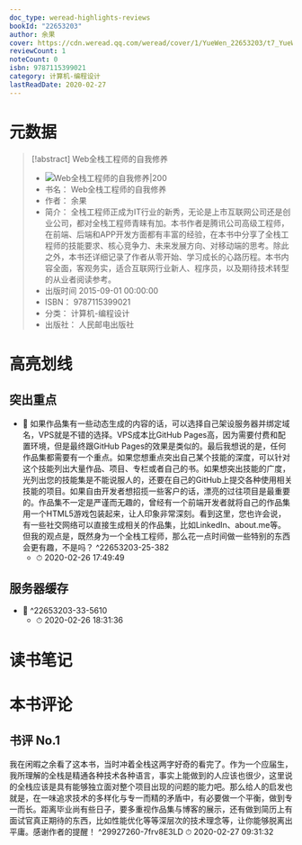 ```yaml
---
doc_type: weread-highlights-reviews
bookId: "22653203"
author: 余果
cover: https://cdn.weread.qq.com/weread/cover/1/YueWen_22653203/t7_YueWen_22653203.jpg
reviewCount: 1
noteCount: 0
isbn: 9787115399021
category: 计算机-编程设计
lastReadDate: 2020-02-27
---
```

# 元数据
> [!abstract] Web全栈工程师的自我修养
> - ![ Web全栈工程师的自我修养|200](https://cdn.weread.qq.com/weread/cover/1/YueWen_22653203/t7_YueWen_22653203.jpg)
> - 书名： Web全栈工程师的自我修养
> - 作者： 余果
> - 简介： 全栈工程师正成为IT行业的新秀，无论是上市互联网公司还是创业公司，都对全栈工程师青睐有加。本书作者是腾讯公司高级工程师，在前端、后端和APP开发方面都有丰富的经验，在本书中分享了全栈工程师的技能要求、核心竞争力、未来发展方向、对移动端的思考。除此之外，本书还详细记录了作者从零开始、学习成长的心路历程。本书内容全面，客观务实，适合互联网行业新人、程序员，以及期待技术转型的从业者阅读参考。
> - 出版时间 2015-09-01 00:00:00
> - ISBN： 9787115399021
> - 分类： 计算机-编程设计
> - 出版社： 人民邮电出版社

# 高亮划线

## 突出重点


- 📌 如果作品集有一些动态生成的内容的话，可以选择自己架设服务器并绑定域名，VPS就是不错的选择。VPS成本比GitHub Pages高，因为需要付费和配置环境，但是最终跟GitHub Pages的效果是类似的。最后我想说的是，任何作品集都需要有一个重点。如果您想重点突出自己某个技能的深度，可以针对这个技能列出大量作品、项目、专栏或者自己的书。如果想突出技能的广度，光列出您的技能集是不能说服人的，还要在自己的GitHub上提交各种使用相关技能的项目。如果自由开发者想招揽一些客户的话，漂亮的过往项目是最重要的。作品集不一定是严谨而无趣的，曾经有一个前端开发者就将自己的作品集用一个HTML5游戏包装起来，让人印象非常深刻。看到这里，您也许会说，有一些社交网络可以直接生成相关的作品集，比如LinkedIn、about.me等。但我的观点是，既然身为一个全栈工程师，那么花一点时间做一些特别的东西会更有趣，不是吗？ ^22653203-25-382
    - ⏱ 2020-02-26 17:49:49 
## 服务器缓存


- 📌  ^22653203-33-5610
    - ⏱ 2020-02-26 18:31:36 
# 读书笔记

# 本书评论

## 书评 No.1 
我在闲暇之余看了这本书，当时冲着全栈这两字好奇的看完了。作为一个应届生，我所理解的全栈是精通各种技术各种语言，事实上能做到的人应该也很少，这里说的全栈应该是具有能够独立面对整个项目出现的问题的能力吧。那么给人的启发也就是，在一味追求技术的多样化与专一而精的矛盾中，有必要做一个平衡，做到专一而长。距离毕业尚有些日子，要多重视作品集与博客的展示，还有做到简历上有面试官真正期待的东西，比如性能优化等等深层次的技术理念等，让你能够脱离出平庸。感谢作者的提醒！ ^29927260-7frv8E3LD
⏱ 2020-02-27 09:31:32
